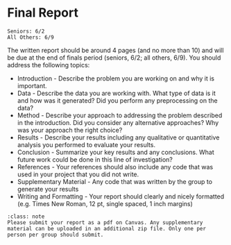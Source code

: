 # Final Report
```{admonition} Due Date
Seniors: 6/2
All Others: 6/9
```
The written report should be around 4 pages (and no more than 10) and will be due at the end of finals period (seniors, 6/2; all others, 6/9). You should address the following topics:

* Introduction - Describe the problem you are working on and why it is important.
* Data - Describe the data you are working with. What type of data is it and how was it generated? Did you perform any preprocessing on the data?
* Method - Describe your approach to addressing the problem described in the introduction. Did you consider any alternative approaches? Why was your approach the right choice?
* Results - Describe your results including any qualitative or quantitative analysis you performed to evaluate your results.
* Conclusion - Summarize your key results and any conclusions. What future work could be done in this line of investigation?
* References - Your references should also include any code that was used in your project that you did not write.
* Supplementary Material - Any code that was written by the group to generate your results
* Writing and Formatting - Your report should clearly and nicely formatted (e.g. Times New Roman, 12 pt, single spaced, 1 inch margins)

```{admonition} Submission
:class: note
Please submit your report as a pdf on Canvas. Any supplementary material can be uploaded in an additional zip file. Only one per person per group should submit.
```

